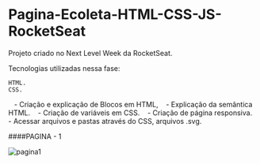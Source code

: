 # Pagina-Ecoleta-HTML-CSS-JS-RocketSeat

Projeto criado no Next Level Week da RocketSeat. 

Tecnologias utilizadas nessa fase: 

	HTML. 
	CSS.
&nbsp;&nbsp; - Criação e explicação de Blocos em HTML,
&nbsp;&nbsp; - Explicação da semântica HTML.
&nbsp;&nbsp; - Criação de variáveis em CSS.
&nbsp;&nbsp; - Criação de página responsiva.
&nbsp;&nbsp; - Acessar arquivos e pastas através do CSS, arquivos .svg.

####PAGINA - 1 

![pagina1](https://i.imgur.com/WE9Iyjq.png "pagina1")






